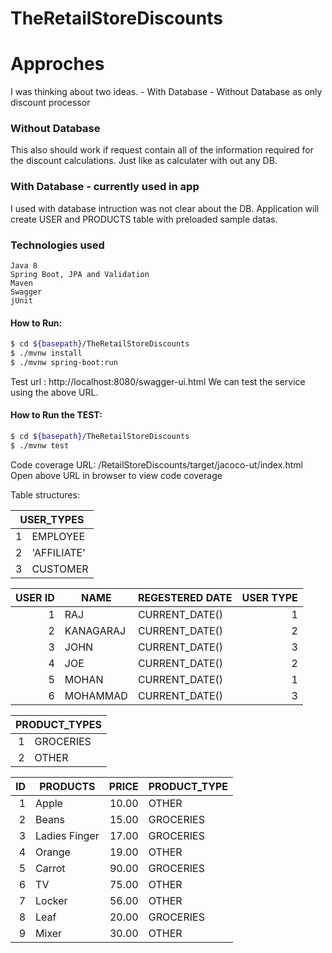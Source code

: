 # TheRetailStoreDiscounts

# Approches 
I was thinking about two ideas.
    - With Database 
    - Without Database as only discount processor

### Without Database 
This also should work if request contain all of the information required for the discount calculations. Just like as calculater with out any DB. 

### With Database - currently used in app
   I used with database intruction was not clear about the DB. Application  will create USER and PRODUCTS table with preloaded sample datas.
   
 ### Technologies used 
    Java 8
    Spring Boot, JPA and Validation
    Maven
    Swagger
    jUnit
 
 #### How to Run:
 ```sh
$ cd ${basepath}/TheRetailStoreDiscounts
$ ./mvnw install 
$ ./mvnw spring-boot:run
```
   
Test url : http://localhost:8080/swagger-ui.html
We can test the service using the above URL.

#### How to Run the TEST:
 ```sh
$ cd ${basepath}/TheRetailStoreDiscounts
$ ./mvnw test
```

Code coverage URL: /RetailStoreDiscounts/target/jacoco-ut/index.html
Open above URL in browser to view code coverage

Table structures:

<table class="table table-bordered table-hover table-condensed">
<thead><tr><th colspan=2 title="Field #1">USER_TYPES</th>

</tr></thead>
<tbody><tr>
<td align="right">1</td>
<td>EMPLOYEE</td>
</tr>
<tr>
<td align="right">2</td>
<td>&#39;AFFILIATE&#39;</td>
</tr>
<tr>
<td align="right">3</td>
<td>CUSTOMER</td>
</tr>
</tbody></table>

<table class="table table-bordered table-hover table-condensed">
<thead><tr><th title="Field #1">USER ID</th>
<th title="Field #2">NAME</th>
<th title="Field #3">REGESTERED DATE</th>
<th title="Field #4">USER TYPE</th>
</tr></thead>
<tbody><tr>
<td align="right">1</td>
<td>RAJ</td>
<td>CURRENT_DATE()</td>
<td align="right">1</td>
</tr>
<tr>
<td align="right">2</td>
<td>KANAGARAJ</td>
<td>CURRENT_DATE()</td>
<td align="right">2</td>
</tr>
<tr>
<td align="right">3</td>
<td>JOHN</td>
<td>CURRENT_DATE()</td>
<td align="right">3</td>
</tr>
<tr>
<td align="right">4</td>
<td>JOE</td>
<td>CURRENT_DATE()</td>
<td align="right">2</td>
</tr>
<tr>
<td align="right">5</td>
<td>MOHAN</td>
<td>CURRENT_DATE()</td>
<td align="right">1</td>
</tr>
<tr>
<td align="right">6</td>
<td>MOHAMMAD</td>
<td>CURRENT_DATE()</td>
<td align="right">3</td>
</tr>
</tbody></table>


<table class="table table-bordered table-hover table-condensed">
<thead><tr><th colspan=2 title="Field #1">PRODUCT_TYPES</th>

</tr></thead>
<tbody><tr>
<td align="right">1</td>
<td>GROCERIES</td>
</tr>
<tr>
<td align="right">2</td>
<td>OTHER</td>
</tr>
</tbody></table>


<table class="table table-bordered table-hover table-condensed">
<thead><tr><th title="Field #1">ID</th>
<th title="Field #2">PRODUCTS</th>
<th title="Field #3">PRICE</th>
<th title="Field #4">PRODUCT_TYPE</th>
</tr></thead>
<tbody><tr>
<td align="right">1</td>
<td>Apple</td>
<td align="right">10.00</td>
<td>OTHER</td>
</tr>
<tr>
<td align="right">2</td>
<td>Beans</td>
<td align="right">15.00</td>
<td>GROCERIES</td>
</tr>
<tr>
<td align="right">3</td>
<td>Ladies Finger</td>
<td align="right">17.00</td>
<td>GROCERIES</td>
</tr>
<tr>
<td align="right">4</td>
<td>Orange</td>
<td align="right">19.00</td>
<td>OTHER</td>
</tr>
<tr>
<td align="right">5</td>
<td>Carrot</td>
<td align="right">90.00</td>
<td>GROCERIES</td>
</tr>
<tr>
<td align="right">6</td>
<td>TV</td>
<td align="right">75.00</td>
<td>OTHER</td>
</tr>
<tr>
<td align="right">7</td>
<td>Locker</td>
<td align="right">56.00</td>
<td>OTHER</td>
</tr>
<tr>
<td align="right">8</td>
<td>Leaf</td>
<td align="right">20.00</td>
<td>GROCERIES</td>
</tr>
<tr>
<td align="right">9</td>
<td>Mixer</td>
<td align="right">30.00</td>
<td>OTHER</td>
</tr>
</tbody></table>
